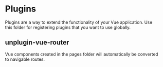 # Plugins

Plugins are a way to extend the functionality of your Vue application. Use this folder for registering plugins that you want to use globally.

## unplugin-vue-router

Vue components created in the pages folder will automatically be converted to navigable routes.
